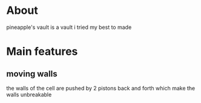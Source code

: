 # About
pineapple's vault is a vault i tried my best to made
# Main features
## moving walls
the walls of the cell are pushed by 2 pistons back and forth which make the walls unbreakable
